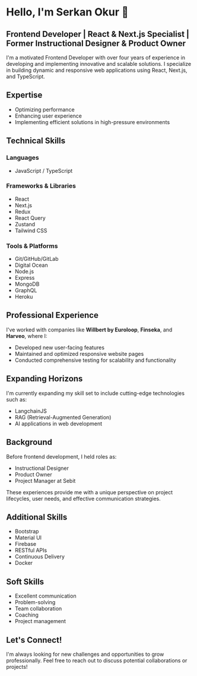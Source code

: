
# Hello, I'm Serkan Okur 👋

## Frontend Developer | React & Next.js Specialist | Former Instructional Designer & Product Owner

I'm a motivated Frontend Developer with over four years of experience in developing and implementing innovative and scalable solutions. I specialize in building dynamic and responsive web applications using React, Next.js, and TypeScript.

## Expertise

- Optimizing performance
- Enhancing user experience
- Implementing efficient solutions in high-pressure environments

## Technical Skills

### Languages
- JavaScript / TypeScript

### Frameworks & Libraries
- React
- Next.js
- Redux
- React Query
- Zustand
- Tailwind CSS

### Tools & Platforms
- Git/GitHub/GitLab
- Digital Ocean
- Node.js
- Express
- MongoDB
- GraphQL
- Heroku

## Professional Experience

I've worked with companies like **Willbert by Euroloop**, **Finseka**, and **Harveo**, where I:

- Developed new user-facing features
- Maintained and optimized responsive website pages
- Conducted comprehensive testing for scalability and functionality

## Expanding Horizons

I'm currently expanding my skill set to include cutting-edge technologies such as:

- LangchainJS
- RAG (Retrieval-Augmented Generation)
- AI applications in web development

## Background

Before frontend development, I held roles as:

- Instructional Designer
- Product Owner
- Project Manager at Sebit

These experiences provide me with a unique perspective on project lifecycles, user needs, and effective communication strategies.

## Additional Skills

- Bootstrap
- Material UI
- Firebase
- RESTful APIs
- Continuous Delivery
- Docker

## Soft Skills

- Excellent communication
- Problem-solving
- Team collaboration
- Coaching
- Project management

## Let's Connect!

I'm always looking for new challenges and opportunities to grow professionally. Feel free to reach out to discuss potential collaborations or projects!
